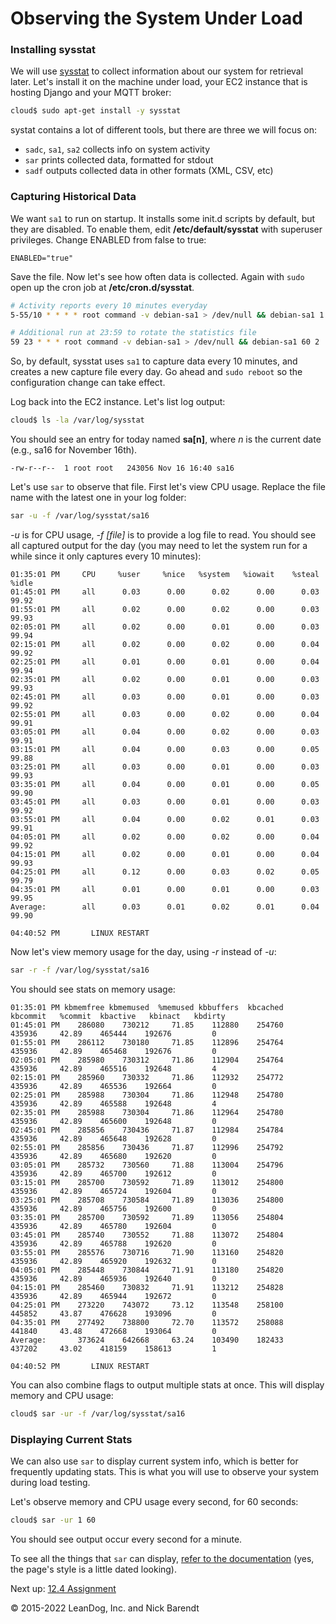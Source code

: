 # Observing the System Under Load

### Installing sysstat

We will use [sysstat](https://github.com/sysstat/sysstat) to collect information about our system for retrieval later. Let's install it on the machine under load, your EC2 instance that is hosting Django and your MQTT broker:

```bash
cloud$ sudo apt-get install -y sysstat
```

systat contains a lot of different tools, but there are three we will focus on:

* `sadc`, `sa1`, `sa2` collects info on system activity
* `sar` prints collected data, formatted for stdout
* `sadf` outputs collected data in other formats (XML, CSV, etc)


### Capturing Historical Data

We want `sa1` to run on startup. It installs some init.d scripts by default, but they are disabled. To enable them, edit **/etc/default/sysstat** with superuser privileges. Change ENABLED from false to true:

```
ENABLED="true"
```

Save the file. Now let's see how often data is collected. Again with `sudo` open up the cron job at **/etc/cron.d/sysstat**.

```bash
# Activity reports every 10 minutes everyday
5-55/10 * * * * root command -v debian-sa1 > /dev/null && debian-sa1 1 1

# Additional run at 23:59 to rotate the statistics file
59 23 * * * root command -v debian-sa1 > /dev/null && debian-sa1 60 2
```

So, by default, sysstat uses `sa1` to capture data every 10 minutes, and creates a new capture file every day. Go ahead and `sudo reboot` so the configuration change can take effect.

Log back into the EC2 instance. Let's list log output:

```bash
cloud$ ls -la /var/log/sysstat
```

You should see an entry for today named **sa[n]**, where *n* is the current date (e.g., sa16 for November 16th).

```
-rw-r--r--  1 root root   243056 Nov 16 16:40 sa16
```

Let's use `sar` to observe that file. First let's view CPU usage. Replace the file name with the latest one in your log folder:

```bash
sar -u -f /var/log/sysstat/sa16
```

*-u* is for CPU usage, *-f [file]* is to provide a log file to read. You should see all captured output for the day (you may need to let the system run for a while since it only captures every 10 minutes):

```
01:35:01 PM     CPU     %user     %nice   %system   %iowait    %steal     %idle
01:45:01 PM     all      0.03      0.00      0.02      0.00      0.03     99.92
01:55:01 PM     all      0.02      0.00      0.02      0.00      0.03     99.93
02:05:01 PM     all      0.02      0.00      0.01      0.00      0.03     99.94
02:15:01 PM     all      0.02      0.00      0.02      0.00      0.04     99.92
02:25:01 PM     all      0.01      0.00      0.01      0.00      0.04     99.94
02:35:01 PM     all      0.02      0.00      0.01      0.00      0.03     99.93
02:45:01 PM     all      0.03      0.00      0.01      0.00      0.03     99.92
02:55:01 PM     all      0.03      0.00      0.02      0.00      0.04     99.91
03:05:01 PM     all      0.04      0.00      0.02      0.00      0.03     99.91
03:15:01 PM     all      0.04      0.00      0.03      0.00      0.05     99.88
03:25:01 PM     all      0.03      0.00      0.01      0.00      0.03     99.93
03:35:01 PM     all      0.04      0.00      0.01      0.00      0.05     99.90
03:45:01 PM     all      0.03      0.00      0.01      0.00      0.03     99.92
03:55:01 PM     all      0.04      0.00      0.02      0.01      0.03     99.91
04:05:01 PM     all      0.02      0.00      0.02      0.00      0.04     99.92
04:15:01 PM     all      0.02      0.00      0.01      0.00      0.04     99.93
04:25:01 PM     all      0.12      0.00      0.03      0.02      0.05     99.79
04:35:01 PM     all      0.01      0.00      0.01      0.00      0.03     99.95
Average:        all      0.03      0.01      0.02      0.01      0.04     99.90

04:40:52 PM       LINUX RESTART
```

Now let's view memory usage for the day, using *-r* instead of *-u*:

```bash
sar -r -f /var/log/sysstat/sa16
```

You should see stats on memory usage:

```
01:35:01 PM kbmemfree kbmemused  %memused kbbuffers  kbcached  kbcommit   %commit  kbactive   kbinact   kbdirty
01:45:01 PM    286080    730212     71.85    112880    254760    435936     42.89    465444    192676         0
01:55:01 PM    286112    730180     71.85    112896    254764    435936     42.89    465468    192676         0
02:05:01 PM    285980    730312     71.86    112904    254764    435936     42.89    465516    192648         4
02:15:01 PM    285960    730332     71.86    112932    254772    435936     42.89    465536    192664         0
02:25:01 PM    285988    730304     71.86    112948    254780    435936     42.89    465588    192648         4
02:35:01 PM    285988    730304     71.86    112964    254780    435936     42.89    465600    192648         0
02:45:01 PM    285856    730436     71.87    112984    254784    435936     42.89    465648    192628         0
02:55:01 PM    285856    730436     71.87    112996    254792    435936     42.89    465680    192620         0
03:05:01 PM    285732    730560     71.88    113004    254796    435936     42.89    465700    192612         0
03:15:01 PM    285700    730592     71.89    113012    254800    435936     42.89    465724    192604         0
03:25:01 PM    285708    730584     71.89    113036    254800    435936     42.89    465756    192600         0
03:35:01 PM    285700    730592     71.89    113056    254804    435936     42.89    465780    192604         0
03:45:01 PM    285740    730552     71.88    113072    254804    435936     42.89    465788    192620         0
03:55:01 PM    285576    730716     71.90    113160    254820    435936     42.89    465920    192632         0
04:05:01 PM    285448    730844     71.91    113180    254820    435936     42.89    465936    192640         0
04:15:01 PM    285460    730832     71.91    113212    254828    435936     42.89    465944    192672         0
04:25:01 PM    273220    743072     73.12    113548    258100    445852     43.87    476628    193096         0
04:35:01 PM    277492    738800     72.70    113572    258088    441840     43.48    472668    193064         0
Average:       373624    642668     63.24    103490    182433    437202     43.02    418159    158613         1

04:40:52 PM       LINUX RESTART
```

You can also combine flags to output multiple stats at once. This will display memory and CPU usage:

```bash
cloud$ sar -ur -f /var/log/sysstat/sa16
```

### Displaying Current Stats

We can also use `sar` to display current system info, which is better for frequently updating stats. This is what you will use to observe your system during load testing.

Let's observe memory and CPU usage every second, for 60 seconds:

```bash
cloud$ sar -ur 1 60
```

You should see output occur every second for a minute.

To see all the things that `sar` can display, [refer to the documentation](http://sebastien.godard.pagesperso-orange.fr/man_sar.html) (yes, the page's style is a little dated looking).

Next up: [12.4 Assignment](../12.4_Assignment/README.md)

&copy; 2015-2022 LeanDog, Inc. and Nick Barendt
